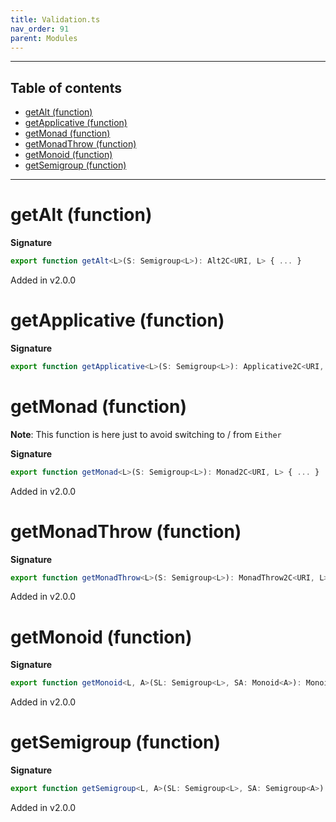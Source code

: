 ```yaml
---
title: Validation.ts
nav_order: 91
parent: Modules
---
```


---

<h2 class="text-delta">Table of contents</h2>

- [getAlt (function)](#getalt-function)
- [getApplicative (function)](#getapplicative-function)
- [getMonad (function)](#getmonad-function)
- [getMonadThrow (function)](#getmonadthrow-function)
- [getMonoid (function)](#getmonoid-function)
- [getSemigroup (function)](#getsemigroup-function)

---

# getAlt (function)

**Signature**

```ts
export function getAlt<L>(S: Semigroup<L>): Alt2C<URI, L> { ... }
```

Added in v2.0.0

# getApplicative (function)

**Signature**

```ts
export function getApplicative<L>(S: Semigroup<L>): Applicative2C<URI, L> { ... }
```

# getMonad (function)

**Note**: This function is here just to avoid switching to / from `Either`

**Signature**

```ts
export function getMonad<L>(S: Semigroup<L>): Monad2C<URI, L> { ... }
```

Added in v2.0.0

# getMonadThrow (function)

**Signature**

```ts
export function getMonadThrow<L>(S: Semigroup<L>): MonadThrow2C<URI, L> { ... }
```

Added in v2.0.0

# getMonoid (function)

**Signature**

```ts
export function getMonoid<L, A>(SL: Semigroup<L>, SA: Monoid<A>): Monoid<Either<L, A>> { ... }
```

Added in v2.0.0

# getSemigroup (function)

**Signature**

```ts
export function getSemigroup<L, A>(SL: Semigroup<L>, SA: Semigroup<A>): Semigroup<Either<L, A>> { ... }
```

Added in v2.0.0
